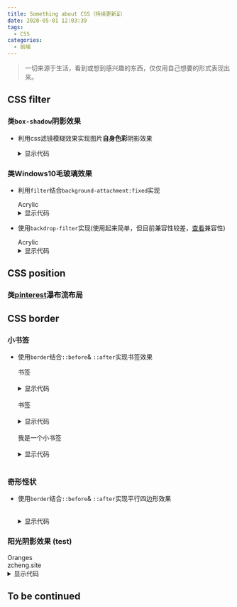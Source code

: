```yaml
---
title: Something about CSS（持续更新⏳）
date: 2020-05-01 12:03:39
tags:
  - CSS
categories:
  - 前端
---
```

<link href="/scss/something-about-css.css" rel="stylesheet"></link>

> 一切来源于生活，看到或想到感兴趣的东西，仅仅用自己想要的形式表现出来。

## CSS filter
### 类`box-shadow`阴影效果

- 利用css滤镜模糊效果实现图片**自身色彩**阴影效果

  <div class="filter-shadow demo-1"></div><div class="filter-shadow demo-2"></div><div class="filter-shadow demo-3"></div>

  <details>
    <summary>显示代码</summary>
    ```html HTML
    <div class="filter-shadow demo-1"></div>
    <div class="filter-shadow demo-2"></div>
    <div class="filter-shadow demo-3"></div>
    ```
    ```scss SCSS
    .filter-shadow {
      margin: 0 10px;
      display: inline-block;
      height: 100px;
      width: 100px;
      border-radius: 50%;
      background-position: center;
      background-size: cover;
      background-repeat: no-repeat;
      position: relative;
      &::after {
        content: "";
        height: 100%;
        width: 100%;
        border-radius: 50%;
        z-index: -1;
        background: inherit;
        position: absolute;
        top: 10px;
        left: 0;
        filter: blur(10px) brightness(80%) opacity(.8);
        transform: scale(.95);
      }
      &.demo-1 {
        background-image: url("/images/something/css-filter-test1.png");
      }
      &.demo-2 {
        background-image: url("/images/something/css-filter-test2.png");
      }
      &.demo-3 {
        background-image: url("/images/something/css-filter-test3.png");
      }
    }
    ```
  </details>

### 类Windows10毛玻璃效果

- 利用`filter`结合`background-attachment:fixed`实现

  <div class="acrylic-filer demo-1">
    <div class="acrylic">Acrylic</div>
  </div>

  <details>
    <summary>显示代码</summary>
    ```html HTML
    <div class="acrylic-filer demo-1">
      <div class="acrylic">Acrylic</div>
    </div>
    ```
    ```scss SCSS
    @mixin acrylic {
      height: 300px;
      width: 100%;
      background: url("/images/something/acrylic.png") no-repeat center/contain;
      background-attachment: fixed;
      display: flex;
      justify-content: center;
      align-items: center;
    }
    .acrylic-filer.demo-1 {
      @include acrylic;
      .acrylic {
        padding: 4em 6em;
        position: relative;
        z-index: 1;
        overflow: hidden;
        box-shadow: 0 10px 30px rgba(0, 0, 0, 0.1), 0 1px 8px rgba(0, 0, 0, 0.2);
        &::before {
          filter: blur(10px);
          content: "";
          position: absolute;
          left: -10px;
          top: -10px;
          right: -10px;
          bottom: -10px;
          width: calc(100% + 20px);
          height: calc(100% + 20px);
          z-index: -1;
          background: url("/images/something/acrylic.png") no-repeat center/contain;
          background-attachment: fixed;
        }
        &::after {
          content: "";
          position: absolute;
          top: 0;
          bottom: 0;
          left: 0;
          right: 0;
          background: rgba(255,255,255,0.7);
          z-index: -1;
        }
      }
    }
    ```
  </details>

- 使用`backdrop-filter`实现(使用起来简单，但目前兼容性较差，[查看](https://www.caniuse.com/#search=backdrop-filter)兼容性)

  <div class="acrylic-backdrop-filter demo-2">
    <div class="acrylic">Acrylic</div>
  </div>

  <details>
    <summary>显示代码</summary>
    ```html HTML
    <div class="acrylic-backdrop-filter demo-2">
      <div class="acrylic">Acrylic</div>
    </div>
    ```
    ```scss SCSS
    .acrylic-backdrop-filter.demo-2 {
      @include acrylic;
      .acrylic {
        padding: 4em 6em;
        box-shadow: 0 10px 30px rgba(0, 0, 0, 0.1), 0 1px 8px rgba(0, 0, 0, 0.2);
        background: rgba(255,255,255,0.7);
        -webkit-backdrop-filter: blur(10px);
        backdrop-filter: blur(10px);
        background-blend-mode: exclusion;
      }
    }
    ```
  </details>

## CSS position
### 类[pinterest](https://www.pinterest.com/)瀑布流布局

## CSS border
### 小书签
- 使用`border`结合`::before`& `::after`实现书签效果
  
  <div class="border-demo demo-1">书签</div><br>

  <details>
    <summary>显示代码</summary>
    ```html HTML
    <div class="border-demo demo-1">书签</div>
    ```
    ```scss SCSS
    .border-demo {
      position: relative;
      background: gray;
      color: #fff;
      text-align: center;
      cursor: pointer;
      /*垂直小书签*/
      &.demo-1 {
        height: 4.2rem;
        width: 2.8rem;
        font-size: 1.5rem;
        line-height: 2rem;
        &::after {
          content: "";
          position: absolute;
          left: 0;
          top: 100%;
          border: 1.4rem solid gray;
          border-top-width: 0;
          border-bottom-color: transparent;
          border-bottom-left-radius: 3px;
          border-bottom-right-radius: 3px;
        }
      }
    }
    ```
  </details><br>

  <div class="border-demo demo-2">书签</div><br>

  <details>
    <summary>显示代码</summary>
    ```html HTML
    <div class="border-demo demo-2">书签</div>
    ```
    ```scss SCSS
    .border-demo {
      position: relative;
      background: gray;
      color: #fff;
      text-align: center;
      cursor: pointer;
      /*水平小书签*/
      &.demo-2 {
        height: 2.8rem;
        width: 4.2rem;
        font-size: 1.5rem;
        line-height: 2.8rem;
        &::after {
          content: "";
          position: absolute;
          left: 100%;
          top: 0;
          border: 1.4rem solid gray;
          border-left-width: 0;
          border-right-color: transparent;
          border-top-right-radius: 3px;
          border-bottom-right-radius: 3px;
        }
      }
    }
    ```
  </details><br>

  <div class="border-demo demo-3">我是一个小书签</div><br>

  <details>
    <summary>显示代码</summary>
    ```html HTML
    <div class="border-demo demo-3">我是一个小书签</div>
    ```
    ```scss SCSS
    .border-demo {
      position: relative;
      background: gray;
      color: #fff;
      text-align: center;
      cursor: pointer;
      /*水平带小折角书签*/
      &.demo-3 {
        height: 2.8rem;
        width: 12rem;
        font-size: 1.5rem;
        line-height: 2.8rem;
        &::after {
          content: "";
          position: absolute;
          left: 100%;
          top: 0;
          border: 1.4rem solid gray;
          border-left-width: 0;
          border-right-color: transparent;
          border-top-right-radius: 3px;
          border-bottom-right-radius: 3px;
        }
        &:before {
          content: "";
          position: absolute;
          left: 0;
          top: -1.6rem;
          border: 0.8rem solid #555555;
          border-top-color: transparent;
          border-left-color: transparent;
        }
      }
    }
    ```
  </details><br>

### 奇形怪状

- 使用`border`结合`::before`& `::after`实现平行四边形效果

  <div class="border-demo demo-4"></div><br>

  <details>
    <summary>显示代码</summary>
    ```html HTML
    <div class="border-demo demo-4"></div>
    ```
    ```scss SCSS
    .border-demo {
      position: relative;
      background: gray;
      color: #fff;
      text-align: center;
      cursor: pointer;
      &.demo-4 {
        @mixin border-demo-4 {
          content: "";
          position: absolute;
          border: 1rem solid gray;
          border-bottom-left-radius: 3px;
        }
        width: 0rem;
        height: 0rem;
        position: relative;
        margin-left: 20px;
        &::before {
          @include border-demo-4;
          right: 0;
          border-top-color: transparent;
          border-left-color: transparent;
          border-bottom-left-radius: 3px;
        }
        &::after {
          @include border-demo-4;
          left: 0;
          border-bottom-color: transparent;
          border-right-color: transparent;
          border-top-right-radius: 3px;
        }
      }
    }
    ```
  </details>

### 阳光阴影效果 (test)

  <div class="shadow-demo demo-1">
    <div class="card-1">
      <div class="card-title">Oranges</div>
      <div class="card-footer">zcheng.site</div>
    </div>
    <div class="shadow-demo-item ellipse-900"></div>
  </div>

  <details>
    <summary>显示代码</summary>
    ```html HTML
    <div class="shadow-demo demo-1">
      <div class="card-1">
        <div class="card-title">Oranges</div>
        <div class="card-footer">zcheng.site</div>
      </div>
      <div class="shadow-demo-item ellipse-900"></div>
    </div>
    ```
    ```scss SCSS
    .shadow-demo {
      &.demo-1 {
        position: relative;
        width: 100%;
        height: 50rem;
        background-image: url("/images/something-about-css/panel-bg.png");
        border-radius: 10px;
        z-index: 9;
        overflow: hidden;
        .card-1 {
          position: absolute;
          top: 50%;
          left: 50%;
          transform: translate(-50%, -50%);
          width: 40%;
          height: 40rem;
          background-color: #fff;
          box-shadow: 2px 2px 5px 0px #1f1f1f;
          .card-title {
            position: absolute;
            top: 30%;
            left: 50%;
            transform: translate(-50%, -50%);
            font-size: 36px;
            font-weight: bold;
          }
          .card-footer {
            position: absolute;
            bottom: 10%;
            left: 50%;
            transform: translate(-50%, -50%);
            font-size: 14px;
            font-weight: bold;
          }
        }
        .shadow-demo-item {
          &.ellipse-900 {
            position: absolute;
            top: 0;
            left: 0;
            bottom: 0;
            right: 0;
            z-index: 10;
            transform: rotate(-66deg);
            transform-origin: center;
            filter: blur(15px);
            background: linear-gradient(transparent 60%, rgba(0, 0, 0, 0.6) 15%);
            background-size: 100% 18%;
          }
        }
      }
    }
    ```
  </details>

<h2 class="to-be-continued headerlink" id="To be continued">To be continued<dot></dot></h2>
